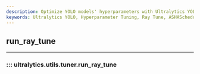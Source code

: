 ```yaml
---
description: Optimize YOLO models' hyperparameters with Ultralytics YOLO's `run_ray_tune` function using Ray Tune and ASHA scheduler.
keywords: Ultralytics YOLO, Hyperparameter Tuning, Ray Tune, ASHAScheduler, Optimization, Object Detection
---
```


## run_ray_tune
---
### ::: ultralytics.utils.tuner.run_ray_tune
<br><br>
